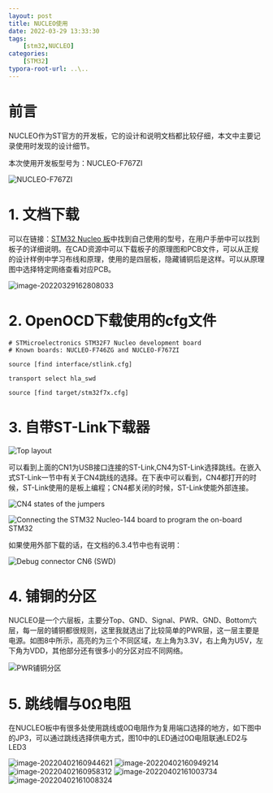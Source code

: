 ```yaml
---
layout: post
title: NUCLEO使用
date: 2022-03-29 13:33:30
tags: 
    [stm32,NUCLEO] 
categories: 
    [STM32]
typora-root-url: ..\..
---
```

# 前言

NUCLEO作为ST官方的开发板，它的设计和说明文档都比较仔细，本文中主要记录使用时发现的设计细节。

本次使用开发板型号为：NUCLEO-F767ZI

![NUCLEO-F767ZI](/images/NUCLEO设计点/image-20220329140820456.png)

# 1. 文档下载

可以在链接：[STM32 Nucleo 板](https://www.st.com/zh/evaluation-tools/stm32-nucleo-boards.html)中找到自己使用的型号，在用户手册中可以找到板子的详细说明。在CAD资源中可以下载板子的原理图和PCB文件，可以从正规的设计样例中学习布线和原理，使用的是四层板，隐藏铺铜后是这样。可以从原理图中选择特定网络查看对应PCB。

![image-20220329162808033](/images/NUCLEO使用/image-20220329162808033.png)

# 2. OpenOCD下载使用的cfg文件

```
# STMicroelectronics STM32F7 Nucleo development board
# Known boards: NUCLEO-F746ZG and NUCLEO-F767ZI

source [find interface/stlink.cfg]

transport select hla_swd

source [find target/stm32f7x.cfg]
```

# 3. 自带ST-Link下载器

![Top layout](/images/NUCLEO使用/image-20220329151418610.png)

可以看到上面的CN1为USB接口连接的ST-Link,CN4为ST-Link选择跳线。在嵌入式ST-Link一节中有关于CN4跳线的选择。在下表中可以看到，CN4都打开的时候，ST-Link使用的是板上编程；CN4都关闭的时候，ST-Link使能外部连接。

![CN4 states of the jumpers](/images/NUCLEO使用/image-20220329152102119.png)

![Connecting the STM32 Nucleo-144 board to program the on-board STM32](/images/NUCLEO使用/image-20220329164148239.png)

如果使用外部下载的话，在文档的6.3.4节中也有说明：

![Debug connector CN6 (SWD)](/images/NUCLEO使用/image-20220329164439626.png)

# 4. 铺铜的分区

NUCLEO是一个六层板，主要分Top、GND、Signal、PWR、GND、Bottom六层，每一层的铺铜都很规则，这里我就选出了比较简单的PWR层，这一层主要是电源。如图8中所示，高亮的为三个不同区域，左上角为3.3V，右上角为U5V，左下角为VDD，其他部分还有很多小的分区对应不同网络。

![PWR铺铜分区](/images/NUCLEO使用/image-20220402160839952.png)

#  5. 跳线帽与0Ω电阻

在NUCLEO板中有很多处使用跳线或0Ω电阻作为复用端口选择的地方，如下图中的JP3，可以通过跳线选择供电方式，图10中的LED通过0Ω电阻联通LED2与LED3

![image-20220402160944621](/images/NUCLEO使用/image-20220402160944621.png)
![image-20220402160949214](/images/NUCLEO使用/image-20220402160949214.png)
![image-20220402160958312](/images/NUCLEO使用/image-20220402160958312.png)
![image-20220402161003734](/images/NUCLEO使用/image-20220402161003734.png)
![image-20220402161008324](/images/NUCLEO使用/image-20220402161008324.png)

